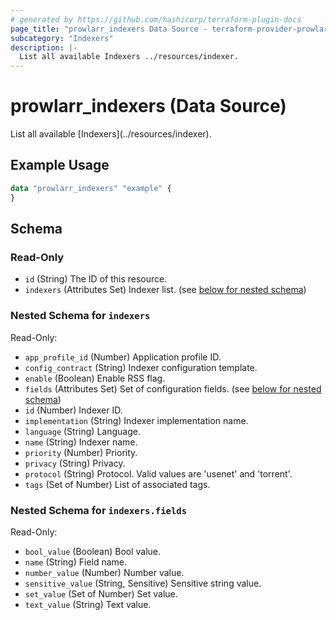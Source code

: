 ```yaml
---
# generated by https://github.com/hashicorp/terraform-plugin-docs
page_title: "prowlarr_indexers Data Source - terraform-provider-prowlarr"
subcategory: "Indexers"
description: |-
  List all available Indexers ../resources/indexer.
---
```


# prowlarr_indexers (Data Source)

<!-- subcategory:Indexers -->List all available [Indexers](../resources/indexer).

## Example Usage

```terraform
data "prowlarr_indexers" "example" {
}
```

<!-- schema generated by tfplugindocs -->
## Schema

### Read-Only

- `id` (String) The ID of this resource.
- `indexers` (Attributes Set) Indexer list. (see [below for nested schema](#nestedatt--indexers))

<a id="nestedatt--indexers"></a>
### Nested Schema for `indexers`

Read-Only:

- `app_profile_id` (Number) Application profile ID.
- `config_contract` (String) Indexer configuration template.
- `enable` (Boolean) Enable RSS flag.
- `fields` (Attributes Set) Set of configuration fields. (see [below for nested schema](#nestedatt--indexers--fields))
- `id` (Number) Indexer ID.
- `implementation` (String) Indexer implementation name.
- `language` (String) Language.
- `name` (String) Indexer name.
- `priority` (Number) Priority.
- `privacy` (String) Privacy.
- `protocol` (String) Protocol. Valid values are 'usenet' and 'torrent'.
- `tags` (Set of Number) List of associated tags.

<a id="nestedatt--indexers--fields"></a>
### Nested Schema for `indexers.fields`

Read-Only:

- `bool_value` (Boolean) Bool value.
- `name` (String) Field name.
- `number_value` (Number) Number value.
- `sensitive_value` (String, Sensitive) Sensitive string value.
- `set_value` (Set of Number) Set value.
- `text_value` (String) Text value.



